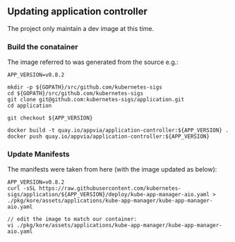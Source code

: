## Updating application controller

The project only maintain a dev image at this time.

### Build the conatainer
The image referred to was generated from the source e.g.:
```
APP_VERSION=v0.8.2

mkdir -p ${GOPATH}/src/github.com/kubernetes-sigs
cd ${GOPATH}/src/github.com/kubernetes-sigs
git clone git@github.com:kubernetes-sigs/application.git
cd application

git checkout ${APP_VERSION}

docker build -t quay.io/appvia/application-controller:${APP_VERSION} .
docker push quay.io/appvia/application-controller:${APP_VERSION}
```

### Update Manifests
The manifests were taken from here (with the image updated as below):
```
APP_VERSION=v0.8.2
curl -sSL https://raw.githubusercontent.com/kubernetes-sigs/application/${APP_VERSION}/deploy/kube-app-manager-aio.yaml > ./pkg/kore/assets/applications/kube-app-manager/kube-app-manager-aio.yaml

// edit the image to match our container:
vi ./pkg/kore/assets/applications/kube-app-manager/kube-app-manager-aio.yaml
```

